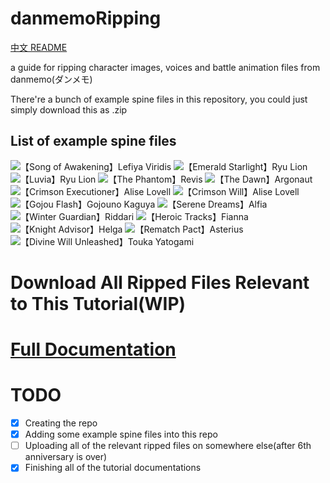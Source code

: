 # danmemoRipping

[中文 README](README_ZH.md)

a guide for ripping character images, voices and battle animation files from danmemo(ダンメモ)

There're a bunch of example spine files in this repository, you could just simply download this as .zip

## List of example spine files
![](https://media.discordapp.net/attachments/1106922465533366343/1120181435463110696/hex.png "【Song of Awakening】Lefiya Viridis")
![](https://media.discordapp.net/attachments/1106922465533366343/1120181400075784234/hex_2.png "【Emerald Starlight】Ryu Lion")
![](https://media.discordapp.net/attachments/1106922465533366343/1120181400327434250/hex_3.png "【Luvia】Ryu Lion")
![](https://media.discordapp.net/attachments/1106922465533366343/1120181400570699796/hex_4.png "【The Phantom】Revis")
![](https://media.discordapp.net/attachments/1106922465533366343/1120181400985948190/hex_5.png "【The Dawn】Argonaut")
![](https://media.discordapp.net/attachments/1106922465533366343/1120181401401172069/hex_6.png "【Crimson Executioner】Alise Lovell")
![](https://media.discordapp.net/attachments/1106922465533366343/1120181401938055168/hex_7.png "【Crimson Will】Alise Lovell")
![](https://media.discordapp.net/attachments/1106922465533366343/1120181402286170153/hex_8.png "【Gojou Flash】Gojouno Kaguya")
![](https://media.discordapp.net/attachments/1106922465533366343/1120181402667864074/hex_9.png "【Serene Dreams】Alfia")
![](https://media.discordapp.net/attachments/1106922465533366343/1120181402961457213/hex_10.png "【Winter Guardian】Riddari")
![](https://media.discordapp.net/attachments/1106922465533366343/1120181399840891012/hex_11.png "【Heroic Tracks】Fianna")
![](https://media.discordapp.net/attachments/1106922465533366343/1120181435693805678/hex_12.png "【Knight Advisor】Helga")
![](https://media.discordapp.net/attachments/1106922465533366343/1120181436016771132/hex_13.png "【Rematch Pact】Asterius")
![](https://media.discordapp.net/attachments/1106922465533366343/1120181436557824133/hex_14.png "【Divine Will Unleashed】Touka Yatogami")

# Download All Ripped Files Relevant to This Tutorial(WIP)

# [Full Documentation](https://github.com/MarioUniverseZ/danmemoRipping/wiki)

# TODO
- [x] Creating the repo
- [x] Adding some example spine files into this repo
- [ ] Uploading all of the relevant ripped files on somewhere else(after 6th anniversary is over)
- [x] Finishing all of the tutorial documentations
